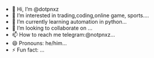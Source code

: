 - 👋 Hi, I’m @dotpnxz
- 👀 I’m interested in trading,coding,online game, sports....
- 🌱 I’m currently learning automation in python...
- 💞️ I’m looking to collaborate on ...
- 📫 How to reach me telegram:@notpnxz...
- 😄 Pronouns: he/him...
- ⚡ Fun fact: ...

<!---
dotpnxz/dotpnxz is a ✨ special ✨ repository because its `README.md` (this file) appears on your GitHub profile.
You can click the Preview link to take a look at your changes.
--->
